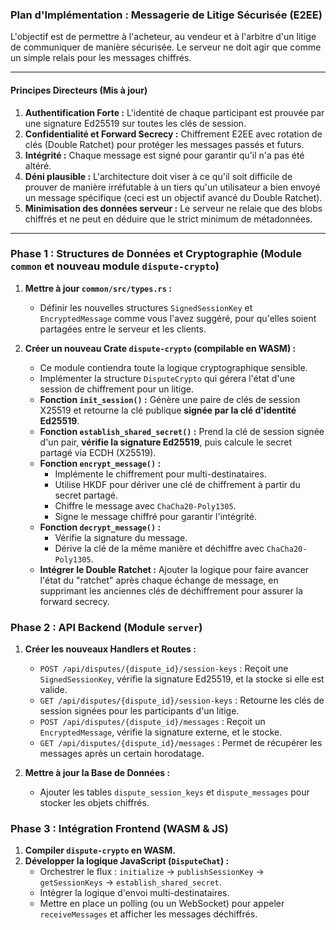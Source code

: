 ### Plan d'Implémentation : Messagerie de Litige Sécurisée (E2EE)

L'objectif est de permettre à l'acheteur, au vendeur et à l'arbitre d'un litige de communiquer de manière sécurisée. Le serveur ne doit agir que comme un simple relais pour les messages chiffrés.

---

#### **Principes Directeurs (Mis à jour)**

1.  **Authentification Forte :** L'identité de chaque participant est prouvée par une signature Ed25519 sur toutes les clés de session.
2.  **Confidentialité et Forward Secrecy :** Chiffrement E2EE avec rotation de clés (Double Ratchet) pour protéger les messages passés et futurs.
3.  **Intégrité :** Chaque message est signé pour garantir qu'il n'a pas été altéré.
4.  **Déni plausible :** L'architecture doit viser à ce qu'il soit difficile de prouver de manière irréfutable à un tiers qu'un utilisateur a bien envoyé un message spécifique (ceci est un objectif avancé du Double Ratchet).
5.  **Minimisation des données serveur :** Le serveur ne relaie que des blobs chiffrés et ne peut en déduire que le strict minimum de métadonnées.

---

### **Phase 1 : Structures de Données et Cryptographie (Module `common` et nouveau module `dispute-crypto`)**

1.  **Mettre à jour `common/src/types.rs` :**
    *   Définir les nouvelles structures `SignedSessionKey` et `EncryptedMessage` comme vous l'avez suggéré, pour qu'elles soient partagées entre le serveur et les clients.

2.  **Créer un nouveau Crate `dispute-crypto` (compilable en WASM) :**
    *   Ce module contiendra toute la logique cryptographique sensible.
    *   Implémenter la structure `DisputeCrypto` qui gérera l'état d'une session de chiffrement pour un litige.
    *   **Fonction `init_session()` :** Génère une paire de clés de session X25519 et retourne la clé publique **signée par la clé d'identité Ed25519**.
    *   **Fonction `establish_shared_secret()` :** Prend la clé de session signée d'un pair, **vérifie la signature Ed25519**, puis calcule le secret partagé via ECDH (X25519).
    *   **Fonction `encrypt_message()` :**
        *   Implémente le chiffrement pour multi-destinataires.
        *   Utilise HKDF pour dériver une clé de chiffrement à partir du secret partagé.
        *   Chiffre le message avec `ChaCha20-Poly1305`.
        *   Signe le message chiffré pour garantir l'intégrité.
    *   **Fonction `decrypt_message()` :**
        *   Vérifie la signature du message.
        *   Dérive la clé de la même manière et déchiffre avec `ChaCha20-Poly1305`.
    *   **Intégrer le Double Ratchet :** Ajouter la logique pour faire avancer l'état du "ratchet" après chaque échange de message, en supprimant les anciennes clés de déchiffrement pour assurer la forward secrecy.

### **Phase 2 : API Backend (Module `server`)**

1.  **Créer les nouveaux Handlers et Routes :**
    *   `POST /api/disputes/{dispute_id}/session-keys` : Reçoit une `SignedSessionKey`, vérifie la signature Ed25519, et la stocke si elle est valide.
    *   `GET /api/disputes/{dispute_id}/session-keys` : Retourne les clés de session signées pour les participants d'un litige.
    *   `POST /api/disputes/{dispute_id}/messages` : Reçoit un `EncryptedMessage`, vérifie la signature externe, et le stocke.
    *   `GET /api/disputes/{dispute_id}/messages` : Permet de récupérer les messages après un certain horodatage.

2.  **Mettre à jour la Base de Données :**
    *   Ajouter les tables `dispute_session_keys` et `dispute_messages` pour stocker les objets chiffrés.

### **Phase 3 : Intégration Frontend (WASM & JS)**

1.  **Compiler `dispute-crypto` en WASM.**
2.  **Développer la logique JavaScript (`DisputeChat`) :**
    *   Orchestrer le flux : `initialize` -> `publishSessionKey` -> `getSessionKeys` -> `establish_shared_secret`.
    *   Intégrer la logique d'envoi multi-destinataires.
    *   Mettre en place un polling (ou un WebSocket) pour appeler `receiveMessages` et afficher les messages déchiffrés.

